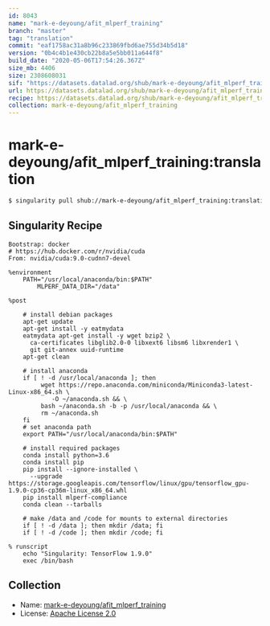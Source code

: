 ```yaml
---
id: 8043
name: "mark-e-deyoung/afit_mlperf_training"
branch: "master"
tag: "translation"
commit: "eaf1758ac31a8b96c233869fbd6ae755d34b5d18"
version: "0b4c4b1e430cb22b8a5e5bb011a644f8"
build_date: "2020-05-06T17:54:26.367Z"
size_mb: 4406
size: 2308608031
sif: "https://datasets.datalad.org/shub/mark-e-deyoung/afit_mlperf_training/translation/2020-05-06-eaf1758a-0b4c4b1e/0b4c4b1e430cb22b8a5e5bb011a644f8.simg"
url: https://datasets.datalad.org/shub/mark-e-deyoung/afit_mlperf_training/translation/2020-05-06-eaf1758a-0b4c4b1e/
recipe: https://datasets.datalad.org/shub/mark-e-deyoung/afit_mlperf_training/translation/2020-05-06-eaf1758a-0b4c4b1e/Singularity
collection: mark-e-deyoung/afit_mlperf_training
---
```


# mark-e-deyoung/afit_mlperf_training:translation

```bash
$ singularity pull shub://mark-e-deyoung/afit_mlperf_training:translation
```

## Singularity Recipe

```singularity
Bootstrap: docker
# https://hub.docker.com/r/nvidia/cuda
From: nvidia/cuda:9.0-cudnn7-devel

%environment
	PATH="/usr/local/anaconda/bin:$PATH"
        MLPERF_DATA_DIR="/data"

%post

    # install debian packages
    apt-get update
    apt-get install -y eatmydata
    eatmydata apt-get install -y wget bzip2 \
      ca-certificates libglib2.0-0 libxext6 libsm6 libxrender1 \
      git git-annex uuid-runtime
    apt-get clean

    # install anaconda
    if [ ! -d /usr/local/anaconda ]; then
         wget https://repo.anaconda.com/miniconda/Miniconda3-latest-Linux-x86_64.sh \
            -O ~/anaconda.sh && \
         bash ~/anaconda.sh -b -p /usr/local/anaconda && \
         rm ~/anaconda.sh
    fi
    # set anaconda path
    export PATH="/usr/local/anaconda/bin:$PATH"

    # install required packages
    conda install python=3.6
    conda install pip
    pip install --ignore-installed \
      --upgrade https://storage.googleapis.com/tensorflow/linux/gpu/tensorflow_gpu-1.9.0-cp36-cp36m-linux_x86_64.whl
    pip install mlperf-compliance
    conda clean --tarballs

    # make /data and /code for mounts to external directories
    if [ ! -d /data ]; then mkdir /data; fi
    if [ ! -d /code ]; then mkdir /code; fi

% runscript
	echo "Singularity: TensorFlow 1.9.0"
	exec /bin/bash
```

## Collection

 - Name: [mark-e-deyoung/afit_mlperf_training](https://github.com/mark-e-deyoung/afit_mlperf_training)
 - License: [Apache License 2.0](https://api.github.com/licenses/apache-2.0)

